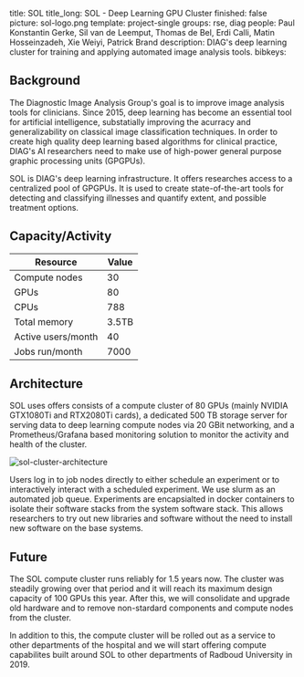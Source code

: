 title: SOL
title_long: SOL - Deep Learning GPU Cluster
finished: false
picture: sol-logo.png
template: project-single
groups: rse, diag
people: Paul Konstantin Gerke, Sil van de Leemput, Thomas de Bel, Erdi Calli, Matin Hosseinzadeh, Xie Weiyi, Patrick Brand
description: DIAG's deep learning cluster for training and applying automated image analysis tools.
bibkeys: 

## Background

The Diagnostic Image Analysis Group's goal is to improve image analysis tools
for clinicians. Since 2015, deep learning has become an essential tool for 
artificial intelligence, substatially improving the acurracy and generalizability 
on classical image classification techniques. In order to create high quality 
deep learning based algorithms for clinical practice, DIAG's AI researchers 
need to make use of high-power general purpose graphic processing units (GPGPUs).

SOL is DIAG's deep learning infrastructure. It offers researches access to 
a centralized pool of GPGPUs. It is used to create state-of-the-art tools
for detecting and classifying illnesses and quantify extent, and possible
treatment options.

## Capacity/Activity

| Resource               | Value                         |
| ---------------------- | ----------------------------- |
| Compute nodes          | 30                            |
| GPUs                   | 80                            |
| CPUs                   | 788                           |
| Total memory           | 3.5TB                         |
| Active users/month     | 40                            |
| Jobs run/month         | 7000                          |

## Architecture

SOL uses offers consists of a compute cluster of 80 GPUs (mainly NVIDIA GTX1080Ti
and RTX2080Ti cards), a dedicated 500 TB storage server for serving data to
deep learning compute nodes via 20 GBit networking, and a Prometheus/Grafana
based monitoring solution to monitor the activity and health of the cluster. 

![sol-cluster-architecture]({filename}/images/projects/sol-architecture.png "SOL's architecture overview")

Users log in to job nodes directly to either schedule an experiment or to
interactively interact with a scheduled experiment. We use slurm as an automated
job queue. Experiments are encapsialted in docker containers to isolate their 
software stacks from the system software stack. This allows researchers to try
out new libraries and software without the need to install new software on the
base systems.

## Future

The SOL compute cluster runs reliably for 1.5 years now. The cluster was 
steadily growing over that period and it will reach its maximum design capacity
of 100 GPUs this year. After this, we will consolidate and upgrade old hardware
and to remove non-stardard components and compute nodes from the cluster.

In addition to this, the compute cluster will be rolled out as a service to 
other departments of the hospital and we will start offering compute capabilites
built around SOL to other departments of Radboud University in 2019.

